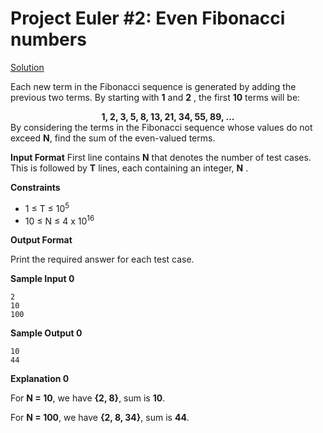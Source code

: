 # Project Euler #2: Even Fibonacci numbers

[Solution](https://github.com/zhaohanson1/project_euler_plus/blob/master/002%20-%20Even%20Fibonacci%20numbers/solution.md)

Each new term in the Fibonacci sequence is generated by adding the previous two terms. By starting with **1** and **2** , the first **10** terms will be:
**<div align='center'> 1, 2, 3, 5, 8, 13, 21, 34, 55, 89, ... </div>**
By considering the terms in the Fibonacci sequence whose values do not exceed **N**, find the sum of the even-valued terms.

**Input Format**
First line contains **N** that denotes the number of test cases. This is followed by **T** lines, each containing an integer, **N** .

**Constraints**
- 1 &le; T &le; 10<sup>5<sup>
- 10 &le; N &le; 4 x 10<sup>16<sup>

**Output Format**

Print the required answer for each test case.

**Sample Input 0**
```
2
10
100
```

**Sample Output 0**
```
10
44
```

**Explanation 0**

For **N = 10**, we have **{2, 8}**, sum is **10**.

For **N = 100**, we have **{2, 8, 34}**, sum is **44**.
